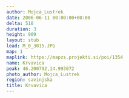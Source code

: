 ```yaml
---
author: Mojca_Lustrek
date: 2006-06-11 00:00:00+00:00
delta: 510
duration: 3
height: 909
layout: stub
lead: M_0_3015.JPG
map: 1
maplink: https://mapzs.projekti.si/poi/1354
name: Krvavica
peak: 46.200792,14.993072
photo_author: Mojca_Lustrek
region: savinjska
title: Krvavica
---
```

